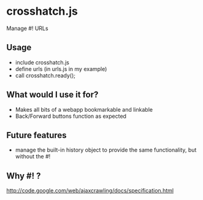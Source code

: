 # crosshatch.js

Manage #! URLs

## Usage

 * include crosshatch.js
 * define urls (in urls.js in my example)
 * call crosshatch.ready();

## What would I use it for?

 * Makes all bits of a webapp bookmarkable and linkable
 * Back/Forward buttons function as expected

## Future features

 * manage the built-in history object to provide the same functionality, but without the #!

## Why #! ?

http://code.google.com/web/ajaxcrawling/docs/specification.html
